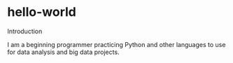 # hello-world
Introduction

I am a beginning programmer practicing Python and other languages to use for data analysis and big data projects.
